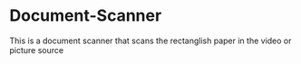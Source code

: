 # Document-Scanner
This is a document scanner that scans the rectanglish paper in the video or picture source
